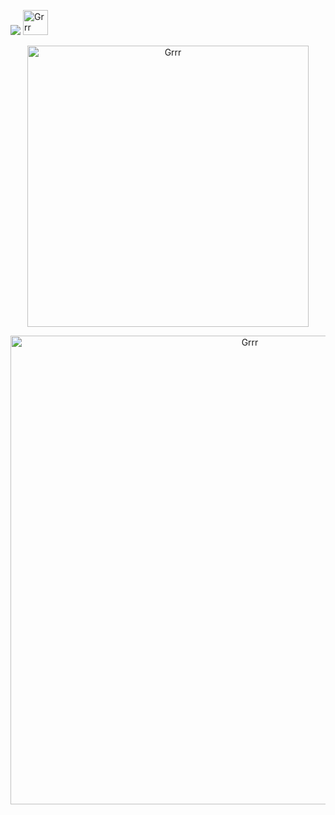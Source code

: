 ![](https://komarev.com/ghpvc/?username=DarknessMySorrow&color=FF8379&base=4200&style=plastic&label=𝜗ৎ𖹭) <img width="40" src="https://i.pinimg.com/originals/71/58/32/71583297ac6a48ed3156b62526b143dd.gif" alt="Grrr">

<p align="center">
<img width="450" src="https://files.catbox.moe/3u0gsl.png" alt="Grrr">
</p>

<p align="center">
<img width="750" src="https://64.media.tumblr.com/e17a0463e2ed7bbdbeeaec4a76b5be15/6b3824d0000c0983-45/s540x810/94587e1d0b13e8e8bb5969d9e63a84a454f8bcd2.pnj" alt="Grrr">
</p>






